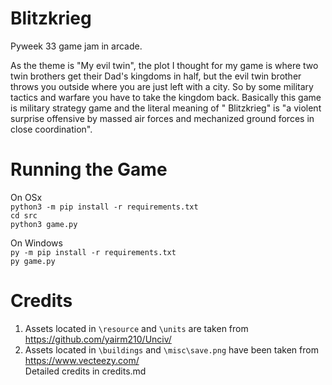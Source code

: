 # Blitzkrieg

Pyweek 33 game jam in arcade.

As the theme is "My evil twin", the plot I thought for my game is where two twin brothers get their Dad's kingdoms in
half, but the evil twin brother throws you outside where you are just left with a city. So by some military tactics and
warfare you have to take the kingdom back. Basically this game is military strategy game and the literal meaning of "
Blitzkrieg" is "a violent surprise offensive by massed air forces and mechanized ground forces in close coordination".

# Running the Game

On OSx<br>
`python3 -m pip install -r requirements.txt`<br>
`cd src`<br>
`python3 game.py`<br>

On Windows<br>
`py -m pip install -r requirements.txt`<br>
`py game.py`<br>

# Credits

1. Assets located in `\resource` and `\units` are taken from https://github.com/yairm210/Unciv/
2. Assets located in `\buildings` and `\misc\save.png` have been taken from https://www.vecteezy.com/
   <br>Detailed credits in credits.md